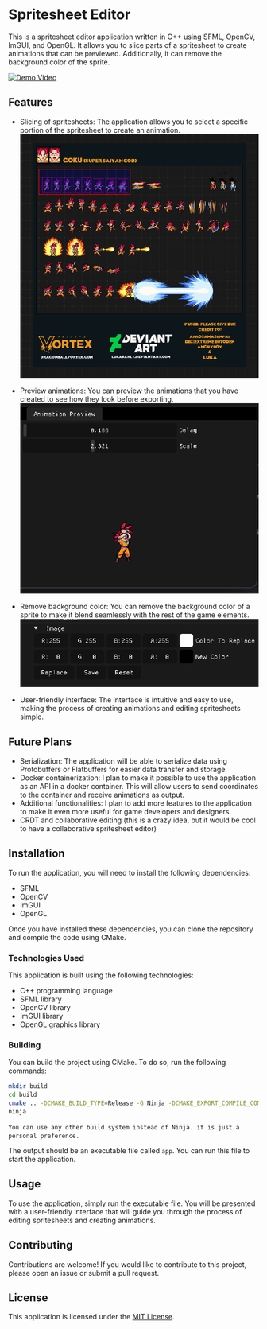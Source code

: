 # Spritesheet Editor

This is a spritesheet editor application written in C++ using SFML, OpenCV, ImGUI, and OpenGL. It allows you to slice parts of a spritesheet to create animations that can be previewed. Additionally, it can remove the background color of the sprite.

[![Demo Video](https://img.youtube.com/vi/rui0Gv-sMmI/0.jpg)](https://youtu.be/rui0Gv-sMmI "Demo Video")

## Features

- Slicing of spritesheets: The application allows you to select a specific portion of the spritesheet to create an animation.
  ![Slicing](./assets/demo/extraction.png)

- Preview animations: You can preview the animations that you have created to see how they look before exporting.
  ![Preview](./assets/demo/animation_preview.png)

- Remove background color: You can remove the background color of a sprite to make it blend seamlessly with the rest of the game elements.
  ![Remove Background](./assets/demo/remove_bg.png)

- User-friendly interface: The interface is intuitive and easy to use, making the process of creating animations and editing spritesheets simple.

## Future Plans

- Serialization: The application will be able to serialize data using Protobuffers or Flatbuffers for easier data transfer and storage.
- Docker containerization: I plan to make it possible to use the application as an API in a docker container. This will allow users to send coordinates to the container and receive animations as output.
- Additional functionalities: I plan to add more features to the application to make it even more useful for game developers and designers.
- CRDT and collaborative editing (this is a crazy idea, but it would be cool to have a collaborative spritesheet editor)

## Installation

To run the application, you will need to install the following dependencies:

- SFML
- OpenCV
- ImGUI
- OpenGL

Once you have installed these dependencies, you can clone the repository and compile the code using CMake.

### Technologies Used

This application is built using the following technologies:

- C++ programming language
- SFML library
- OpenCV library
- ImGUI library
- OpenGL graphics library

### Building

You can build the project using CMake. To do so, run the following commands:

```bash
mkdir build
cd build
cmake .. -DCMAKE_BUILD_TYPE=Release -G Ninja -DCMAKE_EXPORT_COMPILE_COMMANDS=ON
ninja
```

`You can use any other build system instead of Ninja. it is just a personal preference.`

The output should be an executable file called `app`. You can run this file to start the application.

## Usage

To use the application, simply run the executable file. You will be presented with a user-friendly interface that will guide you through the process of editing spritesheets and creating animations.

## Contributing

Contributions are welcome! If you would like to contribute to this project, please open an issue or submit a pull request.

## License

This application is licensed under the [MIT License](./LICENSE.md).
